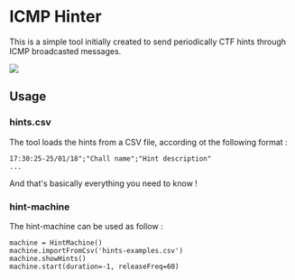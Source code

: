 # ICMP Hinter

This is a simple tool initially created to send periodically CTF hints through ICMP broadcasted messages.

![](https://i.imgur.com/W3wyHTH.jpg)

## Usage 

### hints.csv
The tool loads the hints from a CSV file, according ot the following format :

```
17:30:25-25/01/18";"Chall name";"Hint description"
...
```

And that's basically everything you need to know !


### hint-machine

The hint-machine can be used as follow :

```
machine = HintMachine()
machine.importFromCsv('hints-examples.csv')
machine.showHints()
machine.start(duration=-1, releaseFreq=60)
```




